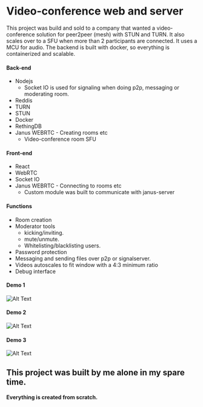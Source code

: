 # Video-conference web and server

This project was build and sold to a company that wanted a video-conference solution for peer2peer (mesh) with STUN and TURN. It also scales over to a SFU when more than 2 participants are connected. It uses a MCU for audio. The backend is built with docker, so everything is containerized and scalable.

#### Back-end
  - Nodejs
    - Socket IO is used for signaling when doing p2p, messaging or moderating room.
  - Reddis
  - TURN
  - STUN
  - Docker
  - RethingDB
  - Janus WEBRTC - Creating rooms etc
    - Video-conference room SFU


#### Front-end
  - React
  - WebRTC
  - Socket IO
  - Janus WEBRTC - Connecting to rooms etc
    - Custom module was built to communicate with janus-server


#### Functions
  - Room creation
  - Moderator tools 
    - kicking/inviting.
    - mute/unmute.
    - Whitelisting/blacklisting users.
  - Password protection
  - Messaging and sending files over p2p or signalserver.
  - Videos autoscales to fit window with a 4:3 minimum ratio 
  - Debug interface

#### Demo 1
![Alt Text](https://github.com/nexriz/video-conference/blob/main/video-conference1.gif)

#### Demo 2
![Alt Text](https://github.com/nexriz/video-conference/blob/main/video-conference2.gif)

#### Demo 3
![Alt Text](https://github.com/nexriz/video-conference/blob/main/video-conference3.gif)


## This project was built by me alone in my spare time.
#### Everything is created from scratch.
